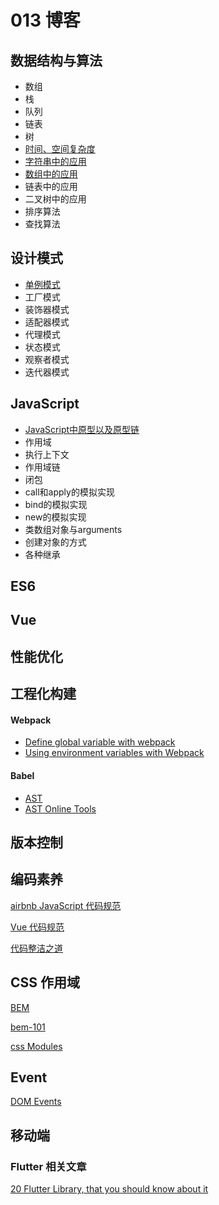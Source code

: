 # 013 博客

## 数据结构与算法

  * 数组
  * 栈
  * 队列
  * 链表
  * 树
  * [时间、空间复杂度](https://github.com/wangjing013/blog/issues/12)
  * [字符串中的应用](https://github.com/wangjing013/blog/issues/26)
  * [数组中的应用](https://github.com/wangjing013/blog/issues/31)
  * 链表中的应用
  * 二叉树中的应用
  * 排序算法
  * 查找算法

## 设计模式

  * [单例模式](https://github.com/wangjing013/blog/issues/15)
  * 工厂模式
  * 装饰器模式
  * 适配器模式
  * 代理模式
  * 状态模式
  * 观察者模式
  * 迭代器模式

## JavaScript 

  * [JavaScript中原型以及原型链](https://github.com/wangjing013/blog/issues/28)
  * 作用域
  * 执行上下文
  * 作用域链
  * 闭包
  * call和apply的模拟实现
  * bind的模拟实现
  * new的模拟实现
  * 类数组对象与arguments
  * 创建对象的方式
  * 各种继承

## ES6
## Vue
## 性能优化
## 工程化构建
  #### Webpack
  * [Define global variable with webpack](https://stackoverflow.com/questions/37656592/define-global-variable-with-webpack)
  * [Using environment variables with Webpack](https://prateeksurana.me/blog/using-environment-variables-with-webpack/#the-env-file)
  #### Babel
  * [AST](https://medium.com/@dinis.cruz/ast-abstract-syntax-tree-538aa146c53b)
  * [AST Online Tools](https://astexplorer.net/)

## 版本控制
## 编码素养

[airbnb JavaScript 代码规范](https://github.com/airbnb/javascript)

[Vue 代码规范](https://github.com/wangjing013/blog/issues/24)

[代码整洁之道](https://github.com/ryanmcdermott/clean-code-javascript)

## CSS 作用域

[BEM](http://getbem.com/introduction/)

[bem-101](https://css-tricks.com/bem-101/)

[css Modules](https://github.com/wangjing013/blog/issues/30)

## Event
[DOM Events](https://domevents.dev)

## 移动端

### Flutter 相关文章
[20 Flutter Library, that you should know about it](https://shirsh94.medium.com/20-flutter-library-that-you-should-know-about-it-8f3d33a08817)
